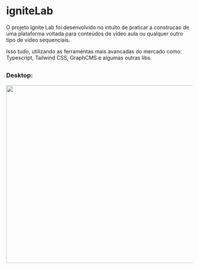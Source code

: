 # igniteLab
O projeto Ignite Lab foi desenvolvido no intuito de praticar a construcao de uma plataforma voltada para conteúdos de vídeo aula ou qualquer outro tipo de vídeo sequenciais. 

Isso tudo, utilizando as ferramentas mais avancadas do mercado como: Typescript, Tailwind CSS, GraphCMS e algumas outras libs.
##

### Desktop:
<img src="https://drive.google.com/file/d/1CGaYL0-WKFhkKlkOyfNopUm1Mt2_gB8b/preview" width="640" height="480" alt=""/>
